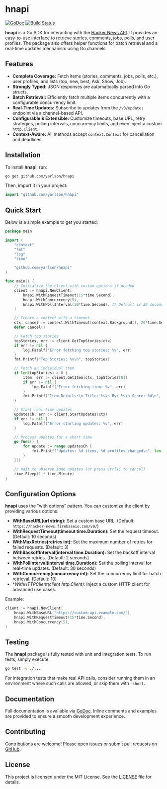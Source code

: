 # hnapi

[![GoDoc](https://godoc.org/github.com/yarlson/hnapi?status.svg)](https://godoc.org/github.com/yarlson/hnapi)
[![Build Status](https://travis-ci.org/yarlson/hnapi.svg?branch=master)](https://travis-ci.org/yarlson/hnapi)

**hnapi** is a Go SDK for interacting with the [Hacker News API](https://github.com/HackerNews/API). It provides an easy-to-use interface to retrieve stories, comments, jobs, polls, and user profiles. The package also offers helper functions for batch retrieval and a real-time updates mechanism using Go channels.

## Features

- **Complete Coverage:** Fetch items (stories, comments, jobs, polls, etc.), user profiles, and lists (top, new, best, Ask, Show, Job).
- **Strongly Typed:** JSON responses are automatically parsed into Go structs.
- **Batch Retrieval:** Efficiently fetch multiple items concurrently with a configurable concurrency limit.
- **Real-Time Updates:** Subscribe to updates from the `/v0/updates` endpoint via a channel-based API.
- **Configurable & Extensible:** Customize timeouts, base URL, retry strategies, polling intervals, concurrency limits, and even inject a custom `http.Client`.
- **Context-Aware:** All methods accept `context.Context` for cancellation and deadlines.

## Installation

To install **hnapi**, run:

```bash
go get github.com/yarlson/hnapi
```

Then, import it in your project:

```go
import "github.com/yarlson/hnapi"
```

## Quick Start

Below is a simple example to get you started:

```go
package main

import (
	"context"
	"fmt"
	"log"
	"time"

	"github.com/yarlson/hnapi"
)

func main() {
	// Initialize the client with custom options if needed
	client := hnapi.NewClient(
		hnapi.WithRequestTimeout(15*time.Second),
		hnapi.WithConcurrency(5),
		hnapi.WithPollInterval(30*time.Second), // Default is 30 seconds
	)

	// Create a context with a timeout
	ctx, cancel := context.WithTimeout(context.Background(), 20*time.Second)
	defer cancel()

	// Fetch top stories
	topStories, err := client.GetTopStories(ctx)
	if err != nil {
		log.Fatalf("Error fetching top stories: %v", err)
	}
	fmt.Printf("Top Stories: %v\n", topStories)

	// Fetch an individual item
	if len(topStories) > 0 {
		item, err := client.GetItem(ctx, topStories[0])
		if err != nil {
			log.Fatalf("Error fetching item: %v", err)
		}
		fmt.Printf("Item Details:\n Title: %s\n By: %s\n Score: %d\n", item.Title, item.By, item.Score)
	}

	// Start real-time updates
	updatesCh, err := client.StartUpdates(ctx)
	if err != nil {
		log.Fatalf("Error starting updates: %v", err)
	}

	// Process updates for a short time
	go func() {
		for update := range updatesCh {
			fmt.Printf("Updates: %d items, %d profiles changed\n", len(update.Items), len(update.Profiles))
		}
	}()

	// Wait to observe some updates (or press Ctrl+C to cancel)
	time.Sleep(1 * time.Minute)
}
```

## Configuration Options

**hnapi** uses the "with options" pattern. You can customize the client by providing various options:

- **WithBaseURL(url string):** Set a custom base URL. (Default: `https://hacker-news.firebaseio.com/v0/`)
- **WithRequestTimeout(timeout time.Duration):** Set the request timeout. (Default: 10 seconds)
- **WithMaxRetries(retries int):** Set the maximum number of retries for failed requests. (Default: 3)
- **WithBackoffInterval(interval time.Duration):** Set the backoff interval between retries. (Default: 2 seconds)
- **WithPollInterval(interval time.Duration):** Set the polling interval for real-time updates. (Default: 30 seconds)
- **WithConcurrency(concurrency int):** Set the concurrency limit for batch retrieval. (Default: 10)
- **WithHTTPClient(client *http.Client):** Inject a custom HTTP client for advanced use cases.

Example:

```go
client := hnapi.NewClient(
	hnapi.WithBaseURL("https://custom-api.example.com/"),
	hnapi.WithRequestTimeout(15*time.Second),
	hnapi.WithConcurrency(5),
)
```

## Testing

The **hnapi** package is fully tested with unit and integration tests. To run tests, simply execute:

```bash
go test -v ./...
```

For integration tests that make real API calls, consider running them in an environment where such calls are allowed, or skip them with `-short`.

## Documentation

Full documentation is available via [GoDoc](https://godoc.org/github.com/yarlson/hnapi). Inline comments and examples are provided to ensure a smooth development experience.

## Contributing

Contributions are welcome! Please open issues or submit pull requests on [GitHub](https://github.com/yarlson/hnapi).

## License

This project is licensed under the MIT License. See the [LICENSE](LICENSE) file for details.
